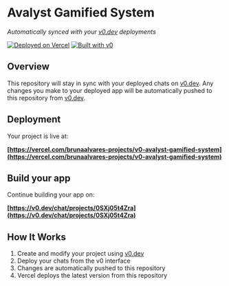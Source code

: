 # Avalyst Gamified System

*Automatically synced with your [v0.dev](https://v0.dev) deployments*

[![Deployed on Vercel](https://img.shields.io/badge/Deployed%20on-Vercel-black?style=for-the-badge&logo=vercel)](https://vercel.com/brunaalvares-projects/v0-avalyst-gamified-system)
[![Built with v0](https://img.shields.io/badge/Built%20with-v0.dev-black?style=for-the-badge)](https://v0.dev/chat/projects/0SXj05t4Zra)

## Overview

This repository will stay in sync with your deployed chats on [v0.dev](https://v0.dev).
Any changes you make to your deployed app will be automatically pushed to this repository from [v0.dev](https://v0.dev).

## Deployment

Your project is live at:

**[https://vercel.com/brunaalvares-projects/v0-avalyst-gamified-system](https://vercel.com/brunaalvares-projects/v0-avalyst-gamified-system)**

## Build your app

Continue building your app on:

**[https://v0.dev/chat/projects/0SXj05t4Zra](https://v0.dev/chat/projects/0SXj05t4Zra)**

## How It Works

1. Create and modify your project using [v0.dev](https://v0.dev)
2. Deploy your chats from the v0 interface
3. Changes are automatically pushed to this repository
4. Vercel deploys the latest version from this repository
